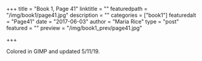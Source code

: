 +++
title = "Book 1, Page 41"
linktitle = ""
featuredpath = "/img/book1/page41.jpg"
description = ""
categories = ["book1"]
featuredalt = "Page41"
date = "2017-06-03"
author = "Maria Rice"
type = "post"
featured = ""
preview = "/img/book1_prev/page41.jpg"

+++

Colored in GIMP and updated 5/11/19.
